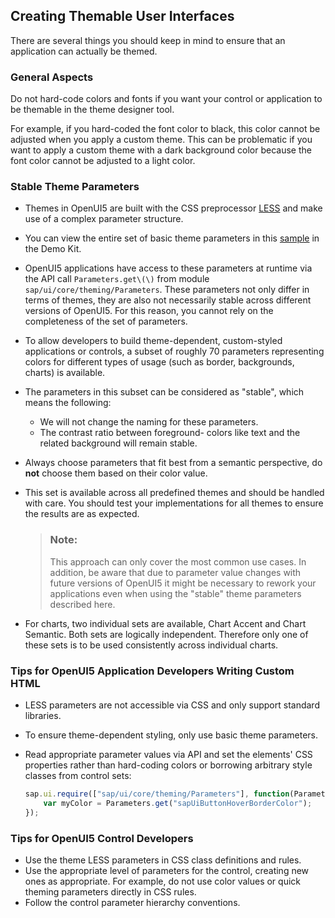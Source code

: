 <!-- loioa2c67acd17a948ee89344676762e0c2a -->

## Creating Themable User Interfaces

There are several things you should keep in mind to ensure that an application can actually be themed.



### General Aspects

Do not hard-code colors and fonts if you want your control or application to be themable in the theme designer tool.

For example, if you hard-coded the font color to black, this color cannot be adjusted when you apply a custom theme. This can be problematic if you want to apply a custom theme with a dark background color because the font color cannot be adjusted to a light color.



### Stable Theme Parameters

-   Themes in OpenUI5 are built with the CSS preprocessor [LESS](http://lesscss.org/) and make use of a complex parameter structure.
-   You can view the entire set of basic theme parameters in this [sample](https://ui5.sap.com/#/entity/sap.ui.core.theming/sample/sap.ui.core.sample.BasicThemeParameters) in the Demo Kit.
-   OpenUI5 applications have access to these parameters at runtime via the API call `Parameters.get\(\)` from module `sap/ui/core/theming/Parameters`. These parameters not only differ in terms of themes, they are also not necessarily stable across different versions of OpenUI5. For this reason, you cannot rely on the completeness of the set of parameters.
-   To allow developers to build theme-dependent, custom-styled applications or controls, a subset of roughly 70 parameters representing colors for different types of usage \(such as border, backgrounds, charts\) is available.
-   The parameters in this subset can be considered as "stable", which means the following:
    -   We will not change the naming for these parameters.
    -   The contrast ratio between foreground- colors like text and the related background will remain stable.

-   Always choose parameters that fit best from a semantic perspective, do **not** choose them based on their color value.
-   This set is available across all predefined themes and should be handled with care. You should test your implementations for all themes to ensure the results are as expected.

    > ### Note:  
    > This approach can only cover the most common use cases. In addition, be aware that due to parameter value changes with future versions of OpenUI5 it might be necessary to rework your applications even when using the "stable" theme parameters described here.

-   For charts, two individual sets are available, Chart Accent and Chart Semantic. Both sets are logically independent. Therefore only one of these sets is to be used consistently across individual charts.



### Tips for OpenUI5 Application Developers Writing Custom HTML

-   LESS parameters are not accessible via CSS and only support standard libraries.
-   To ensure theme-dependent styling, only use basic theme parameters.
-   Read appropriate parameter values via API and set the elements' CSS properties rather than hard-coding colors or borrowing arbitrary style classes from control sets:

    ```js
    sap.ui.require(["sap/ui/core/theming/Parameters"], function(Parameters){
        var myColor = Parameters.get("sapUiButtonHoverBorderColor");
    });
    ```




### Tips for OpenUI5 Control Developers

-   Use the theme LESS parameters in CSS class definitions and rules.
-   Use the appropriate level of parameters for the control, creating new ones as appropriate. For example, do not use color values or quick theming parameters directly in CSS rules.
-   Follow the control parameter hierarchy conventions.

